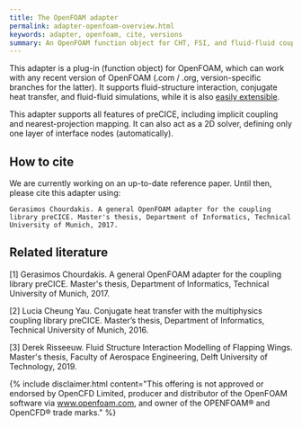 ```yaml
---
title: The OpenFOAM adapter
permalink: adapter-openfoam-overview.html
keywords: adapter, openfoam, cite, versions
summary: An OpenFOAM function object for CHT, FSI, and fluid-fluid coupled simulations using preCICE.
---
```


This adapter is a plug-in (function object) for OpenFOAM, which can work with any recent version of OpenFOAM (.com / .org, version-specific branches for the latter). It supports fluid-structure interaction, conjugate heat transfer, and fluid-fluid simulations, while it is also [easily extensible](adapter-openfoam-extend.html).

This adapter supports all features of preCICE, including implicit coupling and nearest-projection mapping. It can also act as a 2D solver, defining only one layer of interface nodes (automatically).

## How to cite

We are currently working on an up-to-date reference paper. Until then, please cite this adapter using:
```
Gerasimos Chourdakis. A general OpenFOAM adapter for the coupling library preCICE. Master's thesis, Department of Informatics, Technical University of Munich, 2017.
```

## Related literature

[1] Gerasimos Chourdakis. A general OpenFOAM adapter for the coupling library preCICE. Master's thesis, Department of Informatics, Technical University of Munich, 2017.

[2] Lucia Cheung Yau. Conjugate heat transfer with the multiphysics coupling library preCICE. Master’s thesis, Department of Informatics, Technical University of Munich, 2016.

[3] Derek Risseeuw. Fluid Structure Interaction Modelling of Flapping Wings. Master's thesis, Faculty of Aerospace Engineering, Delft University of Technology, 2019.


{% include disclaimer.html content="This offering is not approved or endorsed by OpenCFD Limited, producer and distributor of the OpenFOAM software via www.openfoam.com, and owner of the OPENFOAM®  and OpenCFD®  trade marks." %}



